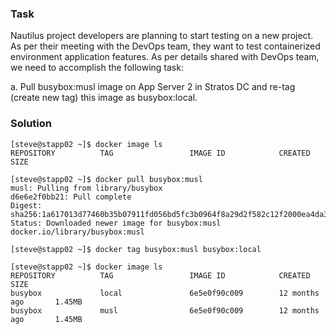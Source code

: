 ### Task

Nautilus project developers are planning to start testing on a new project. As per their meeting with the DevOps team, they want to test containerized environment application features. As per details shared with DevOps team, we need to accomplish the following task:

a. Pull busybox:musl image on App Server 2 in Stratos DC and re-tag (create new tag) this image as busybox:local.

### Solution
```
[steve@stapp02 ~]$ docker image ls
REPOSITORY          TAG                 IMAGE ID            CREATED             SIZE

[steve@stapp02 ~]$ docker pull busybox:musl
musl: Pulling from library/busybox
d6e6e2f0bb21: Pull complete 
Digest: sha256:1a617013d77460b35b07911fd056bd5fc3b0964f8a29d2f582c12f2000ea4da3
Status: Downloaded newer image for busybox:musl
docker.io/library/busybox:musl

[steve@stapp02 ~]$ docker tag busybox:musl busybox:local

[steve@stapp02 ~]$ docker image ls
REPOSITORY          TAG                 IMAGE ID            CREATED             SIZE
busybox             local               6e5e0f90c009        12 months ago       1.45MB
busybox             musl                6e5e0f90c009        12 months ago       1.45MB
```
